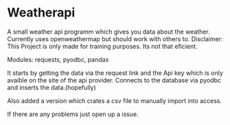# Weatherapi
A small weather api programm which gives you data about the weather. Currently uses openweathermap but should work with others to.
Disclaimer: This Project is only made for training purposes. Its not that eficient.

Modules: requests, pyodbc, pandas

It starts by getting the data via the request link and the Api key which is only avaible on the site of the api provider. 
Connects to the database via pyodbc and inserts the data.(hopefully)

Also added a version which crates a csv file to manually import into access. 

If there are any problems just open up a issue.



